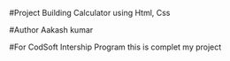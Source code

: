 #Project
Building Calculator using Html, Css

#Author
Aakash kumar

#For
CodSoft Intership Program this is complet my project
